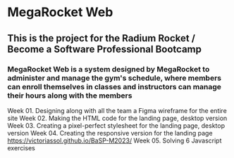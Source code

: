 # MegaRocket Web

## This is the project for the Radium Rocket / Become a Software Professional Bootcamp

### MegaRocket Web is a system designed by MegaRocket to administer and manage the gym's schedule, where members can enroll themselves in classes and instructors can manage their hours along with the members

Week 01. Designing along with all the team a Figma wireframe for the entire site
Week 02. Making the HTML code for the landing page, desktop version
Week 03. Creating a pixel-perfect stylesheet for the landing page, desktop version
Week 04. Creating the responsive version for the landing page
https://victoriassol.github.io/BaSP-M2023/
Week 05. Solving 6 Javascript exercises
